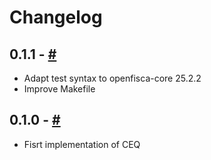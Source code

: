 # Changelog

## 0.1.1 - [#](https://github.com/openfisca-ceq)

* Adapt test syntax to openfisca-core 25.2.2
* Improve Makefile

## 0.1.0 - [#](https://github.com/openfisca-ceq)

* Fisrt implementation of CEQ